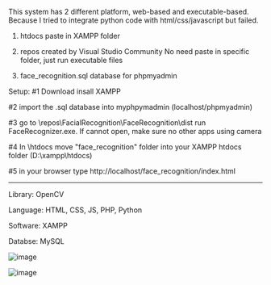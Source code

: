 This system has 2 different platform, web-based and executable-based.
Because I tried to integrate python code with html/css/javascript but failed.

1. htdocs
paste in XAMPP folder

2. repos
created by Visual Studio Community
No need paste in specific folder, just run executable files

3. face_recognition.sql
database for phpmyadmin

Setup:
#1 Download insall XAMPP

#2 import the .sql database into myphpymadmin (localhost/phpmyadmin)

#3 go to \repos\FacialRecognition\FaceRecognition\dist run
FaceRecognizer.exe. If cannot open, make sure no other apps using camera

#4 In \htdocs move "face_recognition" folder
into your XAMPP htdocs folder (D:\xampp\htdocs)

#5 in your browser type http://localhost/face_recognition/index.html


-----------------
Library: OpenCV

Language: HTML, CSS, JS, PHP, Python

Software: XAMPP

Databse: MySQL

![image](https://github.com/lolzz77/facial_recognition_fyp/assets/61287457/716d17a9-1ee4-4c46-a114-77ad057636c2)

![image](https://github.com/lolzz77/facial_recognition_fyp/assets/61287457/ed1e3e04-aea0-4b61-a8f9-b58c1621faf9)
